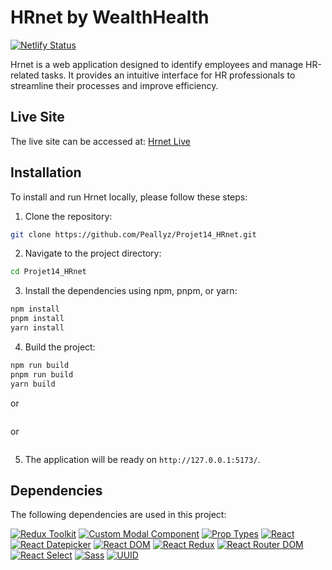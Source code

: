 # HRnet by WealthHealth

[![Netlify Status](https://api.netlify.com/api/v1/badges/12345678-1234-1234-1234-1234567890ab/deploy-status)](https://app.netlify.com/sites/hrnet-wealthhealth/deploys)

Hrnet is a web application designed to identify employees and manage HR-related tasks. It provides an intuitive interface for HR professionals to streamline their processes and improve efficiency.

## Live Site

The live site can be accessed at: [Hrnet Live](https://hrnet-wealthhealth.netlify.app/)

## Installation

To install and run Hrnet locally, please follow these steps:

1. Clone the repository:

```bash
git clone https://github.com/Peallyz/Projet14_HRnet.git
```

2. Navigate to the project directory:

```bash
cd Projet14_HRnet
```

3. Install the dependencies using npm, pnpm, or yarn:

```bash
npm install
pnpm install
yarn install
```

4. Build the project:

```bash
npm run build
pnpm run build
yarn build
```

or

```bash

```

or

```bash

```

5. The application will be ready on `http://127.0.0.1:5173/`.

## Dependencies

The following dependencies are used in this project:

[![Redux Toolkit](https://img.shields.io/badge/%40reduxjs%2Ftoolkit-1.9.5-brightgreen)](https://redux-toolkit.js.org/)
[![Custom Modal Component](https://img.shields.io/badge/custom--modal--component-1.0.0-brightgreen)](https://www.npmjs.com/package/custom-modal-component)
[![Prop Types](https://img.shields.io/badge/prop--types-15.8.1-brightgreen)](https://www.npmjs.com/package/prop-types)
[![React](https://img.shields.io/badge/react-18.2.0-brightgreen)](https://reactjs.org/)
[![React Datepicker](https://img.shields.io/badge/react--datepicker-4.15.0-brightgreen)](https://www.npmjs.com/package/react-datepicker)
[![React DOM](https://img.shields.io/badge/react--dom-18.2.0-brightgreen)](https://reactjs.org/docs/react-dom.html)
[![React Redux](https://img.shields.io/badge/react--redux-8.1.1-brightgreen)](https://react-redux.js.org/)
[![React Router DOM](https://img.shields.io/badge/react--router--dom-6.14.1-brightgreen)](https://reactrouter.com/web/guides/quick-start)
[![React Select](https://img.shields.io/badge/react--select-5.7.3-brightgreen)](https://www.npmjs.com/package/react-select)
[![Sass](https://img.shields.io/badge/sass-1.63.6-brightgreen)](https://sass-lang.com/)
[![UUID](https://img.shields.io/badge/uuid-9.0.0-brightgreen)](https://www.npmjs.com/package/uuid)

```

```
